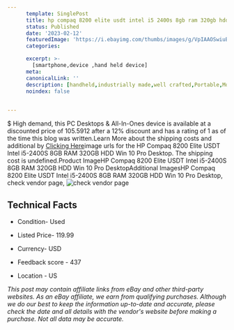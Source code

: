 ```yaml
---
      template: SinglePost
      title: hp compaq 8200 elite usdt intel i5 2400s 8gb ram 320gb hdd win 10 pro desktop
      status: Published
      date: '2023-02-12'
      featuredImage: 'https://i.ebayimg.com/thumbs/images/g/VpIAAOSwiuBj6IPQ/s-l225.jpg'
      categories: 

      excerpt: >-
        [smartphone,device ,hand held device]
      meta:
      canonicalLink: ''
      description: [handheld,industrially made,well crafted,Portable,Mobile,Compact,Convenient,Lightweight,Maneuverable,Man-portable,Miniature,Carriable,Hand-held,Light,Holdable,Transportable,Mobile device,Pocket-sized,On-the-go,Wireless,Cordless,Compact size,Convenient size, smartphone,device ,hand held device]
      noindex: false

        
---
```

$
    High demand, this PC Desktops & All-In-Ones device is available at a discounted price of 105.5912 after a 12% discount and has a rating of 1 as of the time this blog was written.Learn More about the shipping costs and additional by [Clicking Here](https://www.ebay.com/itm/266127892769?hash=item3df6756121%3Ag%3AVpIAAOSwiuBj6IPQ&mkevt=1&mkcid=1&mkrid=711-53200-19255-0&campid=%253CePNCampaignId%253E&customid=%253CreferenceId%253E&toolid=10049)image urls for the HP Compaq 8200 Elite USDT Intel i5-2400S 8GB RAM 320GB HDD Win 10 Pro Desktop. The shipping cost is undefined.Product ImageHP Compaq 8200 Elite USDT Intel i5-2400S 8GB RAM 320GB HDD Win 10 Pro DesktopAdditional ImagesHP Compaq 8200 Elite USDT Intel i5-2400S 8GB RAM 320GB HDD Win 10 Pro Desktop, check vendor page, ![check vendor page](https://origin-galleryplus.ebayimg.com/ws/web/266127892769_2_0_1/225x225.jpg)
    
    

 ## Technical Facts 



     
      

 - Condition- Used 


      

 - Listed Price- 119.99 


      

 - Currency- USD 


      

 - Feedback score - 437 


      

 - Location - US 


      
      

 *_This post may contain affiliate links from eBay and other third-party websites. As an eBay affiliate, we earn from qualifying purchases. Although we do our best to keep the information up-to-date and accurate, please check the date and all details with the vendor's website before making a purchase. Not all data may be accurate._*



    
    
    
    
    